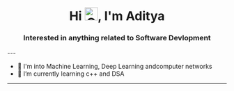 <h1 align="center">Hi <img height=30 width=30 alt="GIF" src="https://raw.githubusercontent.com/MartinHeinz/MartinHeinz/master/wave.gif" />, I'm Aditya</h1>
<h3 align="center">Interested in anything related to Software Devlopment</h3>
---

- 🔭 I'm into Machine Learning, Deep Learning andcomputer networks
- 🌱 I’m currently learning c++ and DSA

---
